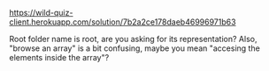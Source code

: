 https://wild-quiz-client.herokuapp.com/solution/7b2a2ce178daeb46996971b63

Root folder name is root, are you asking for its representation?
Also, "browse an array" is a bit confusing, maybe you mean "accesing the elements inside the array"?